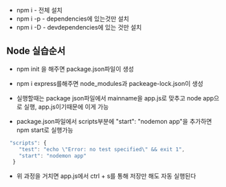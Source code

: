 * npm i - 전체 설치
* npm i -p - dependencies에 있는것만 설치 
* npm i -D - devdependencies에 있는 것만 설치

## Node 실습순서
* npm init 을 해주면 package.json파일이 생성 
* npm i express를해주면 node_modules과 packeage-lock.json이 생성

* 실행할때는 package json파일에서 mainname을 app.js로 맞추고 node app으로 실행, app.js이기때문에 이게 가능

* package.json파일에서 scripts부분에 "start": "nodemon app"을 추가하면 npm start로 실행가능

``` javascript
 "scripts": {
    "test": "echo \"Error: no test specified\" && exit 1",
    "start": "nodemon app"
  }
```

* 위 과정을 거치면 app.js에서 ctrl + s를 통해 저장만 해도 자동 실행된다